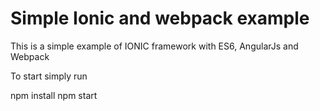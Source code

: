 Simple Ionic and webpack example
=====================

This is a simple example of IONIC framework with ES6, AngularJs and Webpack

To start simply run

npm install
npm start
